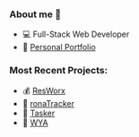 ### About me 👋
- 💻 Full-Stack Web Developer
- 💫 [Personal Portfolio](https://sabbamonte.github.io)

### Most Recent Projects:

- 💰  [ResWorx](https://restaurantworx.up.railway.app)
- 🦠  [ronaTracker](https://ronatracker.up.railway.app)
- 📌  [Tasker](https://tasker.up.railway.app)
- 🤳  [WYA](https://wya.up.railway.app)

<!--
**sabbamonte/sabbamonte** is a ✨ _special_ ✨ repository because its `README.md` (this file) appears on your GitHub profile.

Here are some ideas to get you started:

- 💫 I’m currently working on ...
- 🌱 I’m currently learning ...
- 👯 I’m looking to collaborate on ...
- 🤔 I’m looking for help with ...
- 💬 Ask me about ...
- 📫 How to reach me: ...
- 😄 Pronouns: ...
- ⚡ Fun fact: ...
-->
